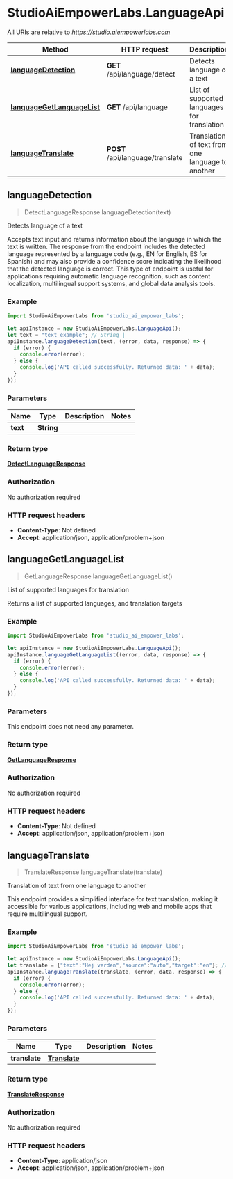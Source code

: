 # StudioAiEmpowerLabs.LanguageApi

All URIs are relative to *https://studio.aiempowerlabs.com*

Method | HTTP request | Description
------------- | ------------- | -------------
[**languageDetection**](LanguageApi.md#languageDetection) | **GET** /api/language/detect | Detects language of a text
[**languageGetLanguageList**](LanguageApi.md#languageGetLanguageList) | **GET** /api/language | List of supported languages for translation
[**languageTranslate**](LanguageApi.md#languageTranslate) | **POST** /api/language/translate | Translation of text from one language to another



## languageDetection

> DetectLanguageResponse languageDetection(text)

Detects language of a text

Accepts text input and returns information about the language in which the text is written.  The response from the endpoint includes the detected language represented by a language code (e.g., EN for English, ES for Spanish) and may also provide a confidence score indicating the likelihood that the detected language is correct. This type of endpoint is useful for applications requiring automatic language recognition, such as content localization, multilingual support systems, and global data analysis tools.

### Example

```javascript
import StudioAiEmpowerLabs from 'studio_ai_empower_labs';

let apiInstance = new StudioAiEmpowerLabs.LanguageApi();
let text = "text_example"; // String | 
apiInstance.languageDetection(text, (error, data, response) => {
  if (error) {
    console.error(error);
  } else {
    console.log('API called successfully. Returned data: ' + data);
  }
});
```

### Parameters


Name | Type | Description  | Notes
------------- | ------------- | ------------- | -------------
 **text** | **String**|  | 

### Return type

[**DetectLanguageResponse**](DetectLanguageResponse.md)

### Authorization

No authorization required

### HTTP request headers

- **Content-Type**: Not defined
- **Accept**: application/json, application/problem+json


## languageGetLanguageList

> GetLanguageResponse languageGetLanguageList()

List of supported languages for translation

Returns a list of supported languages, and translation targets

### Example

```javascript
import StudioAiEmpowerLabs from 'studio_ai_empower_labs';

let apiInstance = new StudioAiEmpowerLabs.LanguageApi();
apiInstance.languageGetLanguageList((error, data, response) => {
  if (error) {
    console.error(error);
  } else {
    console.log('API called successfully. Returned data: ' + data);
  }
});
```

### Parameters

This endpoint does not need any parameter.

### Return type

[**GetLanguageResponse**](GetLanguageResponse.md)

### Authorization

No authorization required

### HTTP request headers

- **Content-Type**: Not defined
- **Accept**: application/json, application/problem+json


## languageTranslate

> TranslateResponse languageTranslate(translate)

Translation of text from one language to another

This endpoint provides a simplified interface for text translation, making it accessible for various applications, including web and mobile apps that require multilingual support.

### Example

```javascript
import StudioAiEmpowerLabs from 'studio_ai_empower_labs';

let apiInstance = new StudioAiEmpowerLabs.LanguageApi();
let translate = {"text":"Hej verden","source":"auto","target":"en"}; // Translate | 
apiInstance.languageTranslate(translate, (error, data, response) => {
  if (error) {
    console.error(error);
  } else {
    console.log('API called successfully. Returned data: ' + data);
  }
});
```

### Parameters


Name | Type | Description  | Notes
------------- | ------------- | ------------- | -------------
 **translate** | [**Translate**](Translate.md)|  | 

### Return type

[**TranslateResponse**](TranslateResponse.md)

### Authorization

No authorization required

### HTTP request headers

- **Content-Type**: application/json
- **Accept**: application/json, application/problem+json

